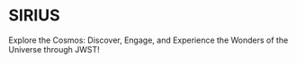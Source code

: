 # SIRIUS
Explore the Cosmos: Discover, Engage, and Experience the Wonders of the Universe through JWST!
